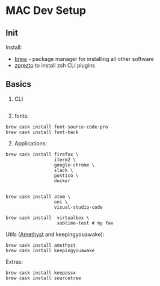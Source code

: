 # MAC Dev Setup

## Init

Install:

- [brew](https://brew.sh/) - package manager for installing all other software
- [zprezto](https://github.com/sorin-ionescu/prezto) to install zsh CLI plugins

## Basics

1. CLI

   ```

   ```


1. fonts:

```
brew cask install font-source-code-pro
brew cask install font-hack
```

2. Applications:

```
brew cask install firefox \
                  iterm2 \
                  google-chrome \
                  slack \
                  postico \
                  docker
                  
```

```
brew cask install atom \
                  oni \
                  visual-studio-code
```

```
brew cask install  virtualbox \
                   sublime-text # my fav
````

Utils ([Amethyst](https://ianyh.com/amethyst/) and keepingyouawake):

```
brew cask install amethyst 
brew cask install keepingyouawake
```

Extras:

```
brew cask install keepassx
brew cask install sourcetree
```
